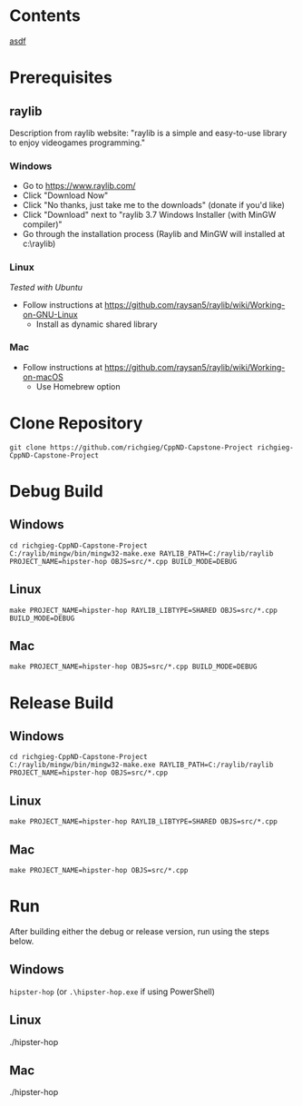 # Contents
[asdf](#prerequisites)

# Prerequisites

## raylib
Description from raylib website: "raylib is a simple and easy-to-use library to enjoy videogames programming."

### Windows
- Go to https://www.raylib.com/
- Click "Download Now"
- Click "No thanks, just take me to the downloads" (donate if you'd like)
- Click "Download" next to "raylib 3.7 Windows Installer (with MinGW compiler)"
- Go through the installation process (Raylib and MinGW will installed at c:\raylib)

### Linux
*Tested with Ubuntu*
- Follow instructions at https://github.com/raysan5/raylib/wiki/Working-on-GNU-Linux
  - Install as dynamic shared library

### Mac
- Follow instructions at https://github.com/raysan5/raylib/wiki/Working-on-macOS
  - Use Homebrew option

# Clone Repository
`git clone https://github.com/richgieg/CppND-Capstone-Project richgieg-CppND-Capstone-Project`

# Debug Build

## Windows
```
cd richgieg-CppND-Capstone-Project
C:/raylib/mingw/bin/mingw32-make.exe RAYLIB_PATH=C:/raylib/raylib PROJECT_NAME=hipster-hop OBJS=src/*.cpp BUILD_MODE=DEBUG
```

## Linux
```
make PROJECT_NAME=hipster-hop RAYLIB_LIBTYPE=SHARED OBJS=src/*.cpp BUILD_MODE=DEBUG
```

## Mac
```
make PROJECT_NAME=hipster-hop OBJS=src/*.cpp BUILD_MODE=DEBUG
```

# Release Build

## Windows
```
cd richgieg-CppND-Capstone-Project
C:/raylib/mingw/bin/mingw32-make.exe RAYLIB_PATH=C:/raylib/raylib PROJECT_NAME=hipster-hop OBJS=src/*.cpp
```

## Linux
```
make PROJECT_NAME=hipster-hop RAYLIB_LIBTYPE=SHARED OBJS=src/*.cpp
```

## Mac
```
make PROJECT_NAME=hipster-hop OBJS=src/*.cpp
```

# Run
After building either the debug or release version, run using the steps below.

## Windows
`hipster-hop` (or `.\hipster-hop.exe` if using PowerShell)

## Linux
./hipster-hop

## Mac
./hipster-hop
